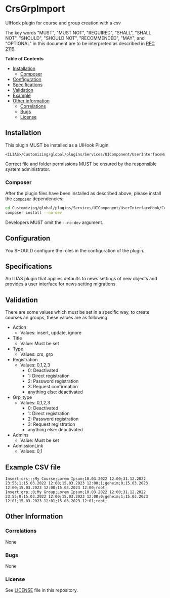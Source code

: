 # CrsGrpImport

UIHook plugin for course and group creation with a csv

The key words "MUST", "MUST NOT", "REQUIRED", "SHALL", "SHALL NOT", "SHOULD",
"SHOULD NOT", "RECOMMENDED", "MAY", and "OPTIONAL"
in this document are to be interpreted as described in
[RFC 2119](https://www.ietf.org/rfc/rfc2119.txt).

**Table of Contents**

* [Installation](#installation)
    * [Composer](#composer)
* [Configuration](#configuration)
* [Specifications](#specifications)
* [Validation](#validation)
* [Example](#example_csv_file)
* [Other information](#other-information)
    * [Correlations](#correlations)
    * [Bugs](#bugs)
    * [License](#license)

## Installation

This plugin MUST be installed as a UIHook Plugin.

	<ILIAS>/Customizing/global/plugins/Services/UIComponent/UserInterfaceHook/CrsGrpImport

Correct file and folder permissions MUST be
ensured by the responsible system administrator.

### Composer

After the plugin files have been installed as described above,
please install the [`composer`](https://getcomposer.org/) dependencies:

```bash
cd Customizing/global/plugins/Services/UIComponent/UserInterfaceHook/CrsGrpImport
composer install --no-dev
```

Developers MUST omit the `--no-dev` argument.

## Configuration

You SHOULD configure the roles in the configuration of the plugin.

## Specifications

An ILIAS plugin that applies defaults to news settings of new objects and provides
a user interface for news setting migrations.

## Validation
There are some values which must be set in a specific way, to create courses an groups, these values are as following:
* Action
  * Values: insert, update, ignore
* Title
  * Value: Must be set
* Type
  * Values: crs, grp
* Registration
  * Values: 0,1,2,3
    * 0: Deactivated
    * 1: Direct registration
    * 2: Password registration
    * 3: Request confirmation
    * anything else: deactivated
* Grp_type
  * Values: 0,1,2,3
    * 0: Deactivated
    * 1: Direct registration
    * 2: Password registration
    * 3: Request registration
    * anything else: deactivated
* Admins
  * Value: Must be set
* AdmissionLink
  * Values: 0,1

## Example CSV file
```Action;Type;RefId;GrpType;Title;Description;EventStart;EventEnd;Online;AvailabilityStart;AvailabilityEnd;Registration;RegistrationPass;AdmissionLink;RegistrationStart;RegistrationEnd;UnsubscribeEnd;Admins; 
Insert;crs;;;My Course;Lorem Ipsum;10.03.2022 12:00;31.12.2022 23:55;1;15.03.2022 12:00;15.03.2023 12:00;1;geheim;0;15.03.2023 12:00;15.03.2023 12:00;15.03.2023 12:00;root;
Insert;grp;;0;My Group;Lorem Ipsum;10.03.2022 12:00;31.12.2022 23:55;0;15.03.2022 12:00;15.03.2023 12:00;0;geheim;1;15.03.2023 12:01;15.03.2023 12:01;15.03.2023 12:01;root;
```
## Other Information

### Correlations

None

### Bugs

None

### License

See [LICENSE](./LICENSE) file in this repository.